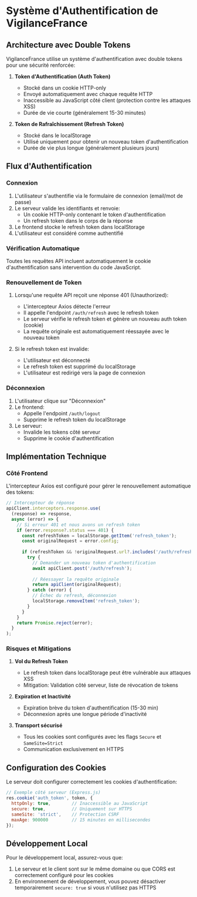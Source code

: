 # Système d'Authentification de VigilanceFrance

## Architecture avec Double Tokens

VigilanceFrance utilise un système d'authentification avec double tokens pour une sécurité renforcée:

1. **Token d'Authentification (Auth Token)**
   - Stocké dans un cookie HTTP-only
   - Envoyé automatiquement avec chaque requête HTTP
   - Inaccessible au JavaScript côté client (protection contre les attaques XSS)
   - Durée de vie courte (généralement 15-30 minutes)

2. **Token de Rafraîchissement (Refresh Token)**
   - Stocké dans le localStorage
   - Utilisé uniquement pour obtenir un nouveau token d'authentification
   - Durée de vie plus longue (généralement plusieurs jours)

## Flux d'Authentification

### Connexion

1. L'utilisateur s'authentifie via le formulaire de connexion (email/mot de passe)
2. Le serveur valide les identifiants et renvoie:
   - Un cookie HTTP-only contenant le token d'authentification
   - Un refresh token dans le corps de la réponse
3. Le frontend stocke le refresh token dans localStorage
4. L'utilisateur est considéré comme authentifié

### Vérification Automatique

Toutes les requêtes API incluent automatiquement le cookie d'authentification sans intervention du code JavaScript.

### Renouvellement de Token

1. Lorsqu'une requête API reçoit une réponse 401 (Unauthorized):
   - L'intercepteur Axios détecte l'erreur
   - Il appelle l'endpoint `/auth/refresh` avec le refresh token
   - Le serveur vérifie le refresh token et génère un nouveau auth token (cookie)
   - La requête originale est automatiquement réessayée avec le nouveau token

2. Si le refresh token est invalide:
   - L'utilisateur est déconnecté
   - Le refresh token est supprimé du localStorage
   - L'utilisateur est redirigé vers la page de connexion

### Déconnexion

1. L'utilisateur clique sur "Déconnexion"
2. Le frontend:
   - Appelle l'endpoint `/auth/logout`
   - Supprime le refresh token du localStorage
3. Le serveur:
   - Invalide les tokens côté serveur
   - Supprime le cookie d'authentification

## Implémentation Technique

### Côté Frontend

L'intercepteur Axios est configuré pour gérer le renouvellement automatique des tokens:

```typescript
// Intercepteur de réponse
apiClient.interceptors.response.use(
  (response) => response,
  async (error) => {
    // Si erreur 401 et nous avons un refresh token
    if (error.response?.status === 401) {
      const refreshToken = localStorage.getItem('refresh_token');
      const originalRequest = error.config;
      
      if (refreshToken && !originalRequest.url?.includes('/auth/refresh')) {
        try {
          // Demander un nouveau token d'authentification
          await apiClient.post('/auth/refresh');
          
          // Réessayer la requête originale
          return apiClient(originalRequest);
        } catch (error) {
          // Échec du refresh, déconnexion
          localStorage.removeItem('refresh_token');
        }
      }
    }
    return Promise.reject(error);
  }
);
```

### Risques et Mitigations

1. **Vol du Refresh Token**
   - Le refresh token dans localStorage peut être vulnérable aux attaques XSS
   - Mitigation: Validation côté serveur, liste de révocation de tokens

2. **Expiration et Inactivité**
   - Expiration brève du token d'authentification (15-30 min)
   - Déconnexion après une longue période d'inactivité

3. **Transport sécurisé**
   - Tous les cookies sont configurés avec les flags `Secure` et `SameSite=Strict`
   - Communication exclusivement en HTTPS

## Configuration des Cookies

Le serveur doit configurer correctement les cookies d'authentification:

```javascript
// Exemple côté serveur (Express.js)
res.cookie('auth_token', token, {
  httpOnly: true,        // Inaccessible au JavaScript
  secure: true,          // Uniquement sur HTTPS
  sameSite: 'strict',    // Protection CSRF
  maxAge: 900000         // 15 minutes en millisecondes
});
```

## Développement Local

Pour le développement local, assurez-vous que:

1. Le serveur et le client sont sur le même domaine ou que CORS est correctement configuré pour les cookies
2. En environnement de développement, vous pouvez désactiver temporairement `secure: true` si vous n'utilisez pas HTTPS